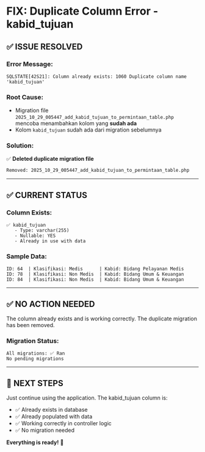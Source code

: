 # FIX: Duplicate Column Error - kabid_tujuan

## ✅ ISSUE RESOLVED

### Error Message:
```
SQLSTATE[42S21]: Column already exists: 1060 Duplicate column name 'kabid_tujuan'
```

### Root Cause:
- Migration file `2025_10_29_005447_add_kabid_tujuan_to_permintaan_table.php` mencoba menambahkan kolom yang **sudah ada**
- Kolom `kabid_tujuan` sudah ada dari migration sebelumnya

### Solution:
✅ **Deleted duplicate migration file**
```bash
Removed: 2025_10_29_005447_add_kabid_tujuan_to_permintaan_table.php
```

---

## ✅ CURRENT STATUS

### Column Exists:
```
✅ kabid_tujuan
   - Type: varchar(255)
   - Nullable: YES
   - Already in use with data
```

### Sample Data:
```
ID: 64  | Klasifikasi: Medis      | Kabid: Bidang Pelayanan Medis
ID: 78  | Klasifikasi: Non Medis  | Kabid: Bidang Umum & Keuangan
ID: 84  | Klasifikasi: Non Medis  | Kabid: Bidang Umum & Keuangan
```

---

## ✅ NO ACTION NEEDED

The column already exists and is working correctly. The duplicate migration has been removed.

### Migration Status:
```
All migrations: ✅ Ran
No pending migrations
```

---

## 🎯 NEXT STEPS

Just continue using the application. The kabid_tujuan column is:
- ✅ Already exists in database
- ✅ Already populated with data
- ✅ Working correctly in controller logic
- ✅ No migration needed

**Everything is ready!** 🎉
